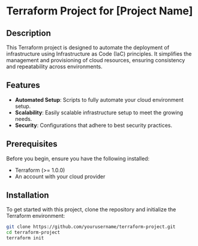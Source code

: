 # Terraform Project for [Project Name]

## Description

This Terraform project is designed to automate the deployment of infrastructure using Infrastructure as Code (IaC) principles. It simplifies the management and provisioning of cloud resources, ensuring consistency and repeatability across environments.

## Features

- **Automated Setup**: Scripts to fully automate your cloud environment setup.
- **Scalability**: Easily scalable infrastructure setup to meet the growing needs.
- **Security**: Configurations that adhere to best security practices.

## Prerequisites

Before you begin, ensure you have the following installed:
- Terraform (>= 1.0.0)
- An account with your cloud provider

## Installation

To get started with this project, clone the repository and initialize the Terraform environment:

```bash
git clone https://github.com/yourusername/terraform-project.git
cd terraform-project
terraform init


